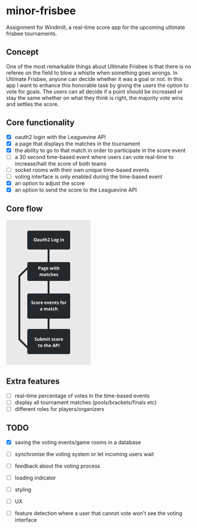 # minor-frisbee
Assignment for Windmill, a real-time score app for the upcoming ultimate frisbee tournaments.

## Concept
One of the most remarkable things about Ultimate Frisbee is that there is no referee on the field to blow a whistle when something goes wrongs. In Ultimate Frisbee, anyone can decide whether it was a goal or not. In this app I want to enhance this honorable task by giving the users the option to vote for goals. The users can all decide if a point should be increased or stay the same whether on what they think is right, the majority vote wins and settles the score.

## Core functionality
-  [x] oauth2 login with the Leaguevine API
-  [x] a page that displays the matches in the tournament
-  [x] the ability to go to that match in order to participate in the score event
-  [ ] a 30 second time-based event where users can vote real-time to increase/halt the score of both teams
-  [ ] socket rooms with their own unique time-based events
-  [ ] voting interface is only enabled during the time-based event
-  [x] an option to adjust the score
-  [x] an option to send the score to the Leaguevine API

## Core flow
<img src="media/coreflow.png"/>

## Extra features
-  [ ] real-time percentage of votes in the time-based events
-  [ ] display all tournament matches (pools/brackets/finals etc)
-  [ ] different roles for players/organizers

## TODO
-  [x] saving the voting events/game rooms in a database
-  [ ] synchronise the voting system or let incoming users wait
-  [ ] feedback about the voting process
-  [ ] loading indicator
-  [ ] styling
-  [ ] UX
-  [ ] feature detection where a user that cannot vote won't see the voting interface

